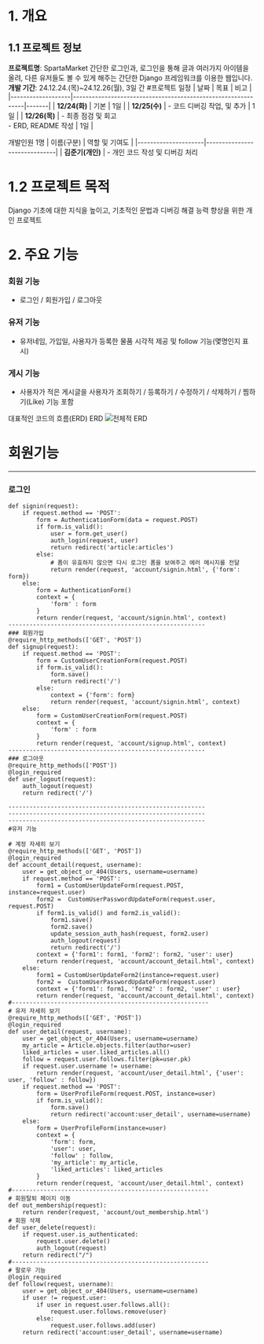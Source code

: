 # 1. 개요
## 1.1 프로젝트 정보
**프로젝트명**: SpartaMarket
간단한 로그인과, 로그인을 통해 글과 여러가지 아이템을 올려, 다른 유저들도 볼 수 있게 해주는 간단한 Django 프레임워크를 이용한 웹입니다.
**개발 기간**: 24.12.24.(목)~24.12.26(월), 3일 간
#프로젝트 일정
| 날짜              | 목표                                                           | 비고  |
|-------------------|--------------------------------------------------------------|-------|
| **12/24(화)**     | 기본  | 1일   |
| **12/25(수)** | - 코드 디버깅 작업, 및 추가                                      | 1일   |
| **12/26(목)**       | - 최종 점검 및 회고<br>- ERD, README 작성                          | 1일   |

개발인원 1명
| 이름(구분)          | 역할 및 기여도                                                                                              |
|---------------------|------------------------------|
| **김준기(개인)**     | - 개인 코드 작성 및 디버깅 처리

# 1.2 프로젝트 목적
Django 기초에 대한 지식을 높이고, 기초적인 문법과 디버깅 해결 능력 향상을 위한 개인 프로젝트

# 2. 주요 기능
### 회원 기능
 - 로그인 / 회원가입 / 로그아웃
### 유저 기능
 - 유저네임, 가입일, 사용자가 등록한 물품 시각적 제공 및 follow 기능(몇명인지 표시)
### 게시 기능
 - 사용자가 적은 게시글을 사용자가 조회하기 / 등록하기 / 수정하기 / 삭제하기 / 찜하기(Like) 기능 포함

대표적인 코드의 흐름(ERD)
ERD
![전체적 ERD](https://github.com/user-attachments/assets/6ea4c78e-e5e3-47a7-b950-6416c5076694)

# 회원기능
--------------------------------------------------------
### 로그인
```@require_http_methods(['GET', 'POST'])
def signin(request):
    if request.method == 'POST':
        form = AuthenticationForm(data = request.POST)
        if form.is_valid():
            user = form.get_user()
            auth_login(request, user)
            return redirect('article:articles')
        else:
            # 폼이 유효하지 않으면 다시 로그인 폼을 보여주고 에러 메시지를 전달
            return render(request, 'account/signin.html', {'form': form})
    else:
        form = AuthenticationForm()
        context = {
            'form' : form
        }
        return render(request, 'account/signin.html', context)
--------------------------------------------------------
### 회원가입
@require_http_methods(['GET', 'POST'])
def signup(request):
    if request.method == 'POST':
        form = CustomUserCreationForm(request.POST)
        if form.is_valid():
            form.save()
            return redirect('/')
        else:
            context = {'form': form}
            return render(request, 'account/signin.html', context)
    else:
        form = CustomUserCreationForm(request.POST)
        context = {
            'form' : form
        }
        return render(request, 'account/signup.html', context)
--------------------------------------------------------
### 로그아웃
@require_http_methods(['POST'])
@login_required
def user_logout(request):
    auth_logout(request)
    return redirect('/')

--------------------------------------------------------
--------------------------------------------------------
--------------------------------------------------------
#유저 기능

# 계정 자세히 보기
@require_http_methods(['GET', 'POST'])
@login_required
def account_detail(request, username):
    user = get_object_or_404(Users, username=username)
    if request.method == 'POST':
        form1 = CustomUserUpdateForm(request.POST, instance=request.user) 
        form2 =  CustomUserPasswordUpdateForm(request.user, request.POST)
        if form1.is_valid() and form2.is_valid():
            form1.save()
            form2.save()
            update_session_auth_hash(request, form2.user)
            auth_logout(request)
            return redirect('/')
        context = {'form1': form1, 'form2': form2, 'user': user}
        return render(request, 'account/account_detail.html', context)
    else:
        form1 = CustomUserUpdateForm2(instance=request.user)
        form2 =  CustomUserPasswordUpdateForm(request.user)
        context = {'form1': form1, 'form2' : form2, 'user' : user}
        return render(request, 'account/account_detail.html', context)
#--------------------------------------------------------
# 유저 자세히 보기
@require_http_methods(['GET', 'POST'])
@login_required
def user_detail(request, username):
    user = get_object_or_404(Users, username=username)
    my_article = Article.objects.filter(author=user)
    liked_articles = user.liked_articles.all()
    follow = request.user.follows.filter(pk=user.pk)
    if request.user.username != username:
        return render(request, 'account/user_detail.html', {'user': user, 'follow' : follow})
    if request.method == 'POST':
        form = UserProfileForm(request.POST, instance=user)
        if form.is_valid():
            form.save()
            return redirect('account:user_detail', username=username)
    else:
        form = UserProfileForm(instance=user)
        context = {
            'form': form,
            'user': user,
            'follow' : follow,
            'my_article': my_article,
            'liked_articles': liked_articles
        }
        return render(request, 'account/user_detail.html', context)
#--------------------------------------------------------
# 회원탈퇴 페이지 이동
def out_membership(request):
    return render(request, 'account/out_membership.html')
# 회원 삭제
def user_delete(request):
    if request.user.is_authenticated:
        request.user.delete()
        auth_logout(request)
    return redirect("/")
#--------------------------------------------------------
# 팔로우 기능
@login_required
def follow(request, username):
    user = get_object_or_404(Users, username=username)
    if user != request.user:
        if user in request.user.follows.all():
            request.user.follows.remove(user)
        else:
            request.user.follows.add(user)
    return redirect('account:user_detail', username=username)
